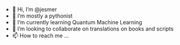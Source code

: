 - 👋 Hi, I’m @jesmer
- 👀 I’m mostly a pythonist
- 🌱 I’m currently learning Quantum Machine Learning 
- 💞️ I’m looking to collaborate on translations on books and scripts
- 📫 How to reach me ...

<!---
jesmer/jesmer is a ✨ special ✨ repository because its `README.md` (this file) appears on your GitHub profile.
You can click the Preview link to take a look at your changes.
--->

